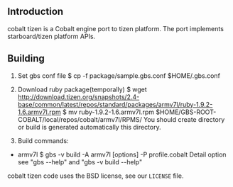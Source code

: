 ## Introduction

cobalt tizen is a Cobalt engine port to tizen platform. The port
implements starboard/tizen platform APIs.

## Building

1. Set gbs conf file
   $ cp -f package/sample.gbs.conf $HOME/.gbs.conf

2. Download ruby package(temporally)
   $ wget http://download.tizen.org/snapshots/2.4-base/common/latest/repos/standard/packages/armv7l/ruby-1.9.2-1.6.armv7l.rpm
   $ mv ruby-1.9.2-1.6.armv7l.rpm $HOME/GBS-ROOT-COBALT/local/repos/cobalt/armv7l/RPMS/
   You should create directory or build is generated automatically this directory.

2. Build commands:
* armv7l
   $ gbs -v build -A armv7l [options] -P profile.cobalt
   Detail option see "gbs --help" and "gbs -v build --help"

cobalt tizen code uses the BSD license, see our `LICENSE` file.